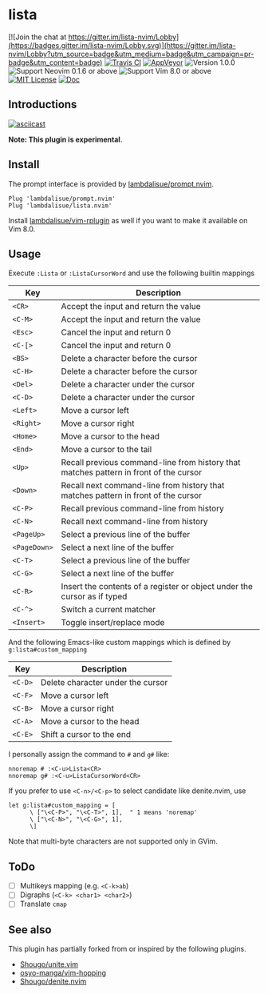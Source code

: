 lista
==============================================================================

[![Join the chat at https://gitter.im/lista-nvim/Lobby](https://badges.gitter.im/lista-nvim/Lobby.svg)](https://gitter.im/lista-nvim/Lobby?utm_source=badge&utm_medium=badge&utm_campaign=pr-badge&utm_content=badge)
[![Travis CI](https://img.shields.io/travis/lambdalisue/lista.nvim/master.svg?style=flat-square&label=Travis%20CI)](https://travis-ci.org/lambdalisue/lista.nvim)
[![AppVeyor](https://img.shields.io/appveyor/ci/lambdalisue/lista.nvim/master.svg?style=flat-square&label=AppVeyor)](https://ci.appveyor.com/project/lambdalisue/lista.nvim/branch/master)
![Version 1.0.0](https://img.shields.io/badge/version-1.0.0-yellow.svg?style=flat-square)
![Support Neovim 0.1.6 or above](https://img.shields.io/badge/support-Neovim%200.1.6%20or%20above-green.svg?style=flat-square)
![Support Vim 8.0 or above](https://img.shields.io/badge/support-Vim%208.0.0%20or%20above-yellowgreen.svg?style=flat-square)
[![MIT License](https://img.shields.io/badge/license-MIT-blue.svg?style=flat-square)](LICENSE.md)
[![Doc](https://img.shields.io/badge/doc-%3Ah%20lista-orange.svg?style=flat-square)](doc/lista.txt)


Introductions
-------------------------------------------------------------------------------
[![asciicast](https://asciinema.org/a/87432.png)](https://asciinema.org/a/87432)

**Note: This plugin is experimental**.

Install
-------------------------------------------------------------------------------

The prompt interface is provided by [lambdalisue/prompt.nvim](https://github.com/lambdalisue/prompt.nvim).

```vim
Plug 'lambdalisue/prompt.nvim'
Plug 'lambdalisue/lista.nvim'
```

Install [lambdalisue/vim-rplugin](https://github.com/lambdalisue/vim-rplugin) as well if you want to make it available on Vim 8.0.

Usage
-------------------------------------------------------------------------------
Execute `:Lista` or `:ListaCursorWord` and use the following builtin mappings

Key		| Description
--------------- | ---------------------------------------------------------------
`<CR>`		| Accept the input and return the value
`<C-M>`		| Accept the input and return the value
`<Esc>`		| Cancel the input and return 0
`<C-[>`		| Cancel the input and return 0
`<BS>`		| Delete a character before the cursor
`<C-H>`		| Delete a character before the cursor
`<Del>`		| Delete a character under the cursor
`<C-D>`		| Delete a character under the cursor
`<Left>`	| Move a cursor left
`<Right>`	| Move a cursor right
`<Home>`	| Move a cursor to the head
`<End>`		| Move a cursor to the tail
`<Up>`		| Recall previous command-line from history that matches pattern in front of the cursor
`<Down>`	| Recall next command-line from history that matches pattern in front of the cursor
`<C-P>`		| Recall previous command-line from history
`<C-N>`		| Recall next command-line from history
`<PageUp>`	| Select a previous line of the buffer
`<PageDown>`	| Select a next line of the buffer
`<C-T>`		| Select a previous line of the buffer
`<C-G>`		| Select a next line of the buffer
`<C-R>`		| Insert the contents of a register or object under the cursor as if typed
`<C-^>`		| Switch a current matcher
`<Insert>`	| Toggle insert/replace mode

And the following Emacs-like custom mappings which is defined by `g:lista#custom_mapping`

Key		| Description
--------------- | ---------------------------------------------------------------
`<C-D>`		| Delete character under the cursor
`<C-F>`		| Move a cursor left
`<C-B>`		| Move a cursor right
`<C-A>`		| Move a cursor to the head
`<C-E>`		| Shift a cursor to the end

I personally assign the command to `#` and `g#` like:

```vim
nnoremap # :<C-u>Lista<CR>
nnoremap g# :<C-u>ListaCursorWord<CR>
```

If you prefer to use `<C-n>/<C-p>` to select candidate like denite.nvim, use

```vim
let g:lista#custom_mapping = [
      \ ["\<C-P>", "\<C-T>", 1],  " 1 means 'noremap'
      \ ["\<C-N>", "\<C-G>", 1],
      \]
```

Note that multi-byte characters are not supported only in GVim.


ToDo
-------------------------------------------------------------------------------

- [ ] Multikeys mapping (e.g. `<C-k>ab`)
- [ ] Digraphs (`<C-k> <char1> <char2>`)
- [ ] Translate `cmap`

See also
-------------------------------------------------------------------------------
This plugin has partially forked from or inspired by the following plugins.

- [Shougo/unite.vim](https://github.com/Shougo/unite.vim)
- [osyo-manga/vim-hopping](https://github.com/osyo-manga/vim-hopping)
- [Shougo/denite.nvim](https://github.com/Shougo/denite.nvim)
